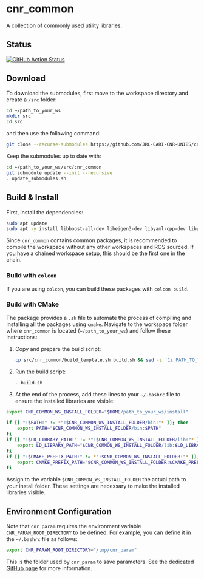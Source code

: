 # cnr_common
A collection of commonly used utility libraries.

## Status

[![GitHub Action
Status](https://github.com/JRL-CARI-CNR-UNIBS/cnr_common/workflows/master/badge.svg)](https://github.com/JRL-CARI-CNR-UNIBS/cnr_common)

## Download

To download the submodules, first move to the workspace directory and create a `/src` folder:
```bash 
cd ~/path_to_your_ws
mkdir src
cd src
```

and then use the following command:
```bash 
git clone --recurse-submodules https://github.com/JRL-CARI-CNR-UNIBS/cnr_common.git
```

Keep the submodules up to date with:
```bash
cd ~/path_to_your_ws/src/cnr_common
git submodule update --init --recursive
. update_submodules.sh
```

## Build & Install
First, install the dependencies:
```bash
sudo apt update
sudo apt -y install libboost-all-dev libeigen3-dev libyaml-cpp-dev libpoco-dev liblog4cxx-dev libgtest-dev
```
Since `cnr_common` contains common packages, it is recommended to compile the workspace without any other workspaces and ROS sourced. If you have a chained workspace setup, this should be the first one in the chain. 

### Build with `colcon`
If you are using `colcon`, you can build these packages with `colcon build`.

### Build with CMake
The package provides a `.sh` file to automate the process of compiling and installing all the packages using `cmake`. Navigate to the workspace folder where `cnr_common` is located (`~/path_to_your_ws`) and follow these instructions:

1. Copy and prepare the build script:
    ```bash
    cp src/cnr_common/build_template.sh build.sh && sed -i '1i PATH_TO_WS="$(pwd)"' build.sh
    ```

2. Run the build script:
    ```bash
    . build.sh
    ```
3. At the end of the process, add these lines to your `~/.bashrc` file to ensure the installed libraries are visible:

```bash
export CNR_COMMON_WS_INSTALL_FOLDER="$HOME/path_to_your_ws/install"

if [[ ":$PATH:" != *":$CNR_COMMON_WS_INSTALL_FOLDER/bin:"* ]]; then
    export PATH="$CNR_COMMON_WS_INSTALL_FOLDER/bin:$PATH"
fi
if [[ ":$LD_LIBRARY_PATH:" != *":$CNR_COMMON_WS_INSTALL_FOLDER/lib:"* ]]; then
    export LD_LIBRARY_PATH="$CNR_COMMON_WS_INSTALL_FOLDER/lib:$LD_LIBRARY_PATH"
fi
if [[ ":$CMAKE_PREFIX_PATH:" != *":$CNR_COMMON_WS_INSTALL_FOLDER:"* ]]; then
    export CMAKE_PREFIX_PATH="$CNR_COMMON_WS_INSTALL_FOLDER:$CMAKE_PREFIX_PATH"
fi
```

Assign to the variable `$CNR_COMMON_WS_INSTALL_FOLDER` the actual path to your install folder. These settings are necessary to make the installed libraries visible.

## Environment Configuration

Note that `cnr_param` requires the environment variable `CNR_PARAM_ROOT_DIRECTORY` to be defined. For example, you can define it in the `~/.bashrc` file as follows:

```bash
export CNR_PARAM_ROOT_DIRECTORY="/tmp/cnr_param"
```

This is the folder used by `cnr_param` to save parameters. See the dedicated [GitHub page](https://github.com/CNR-STIIMA-IRAS/cnr_param) for more information.
